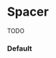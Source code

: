 # Spacer

TODO

<Playground />

<Usage />

<Api />

<GlobalConfig />

<Examples />

### Default

<Example src="examples/default" />

<LastModified />
